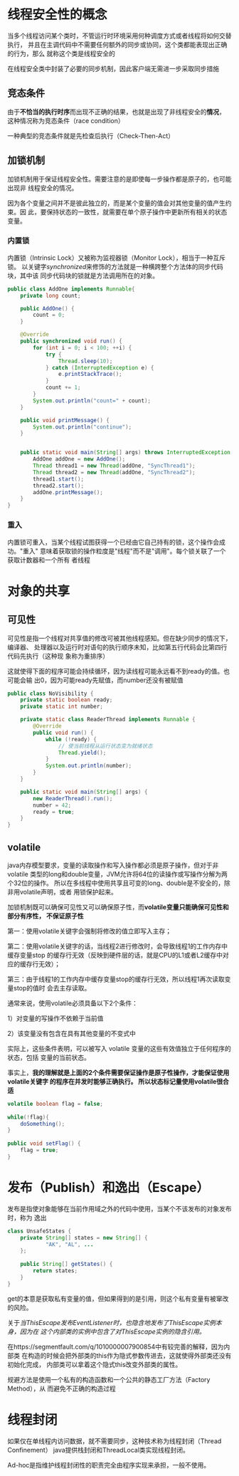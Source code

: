 # 线程安全性的概念

当多个线程访问某个类时，不管运行时环境采用何种调度方式或者线程将如何交替执行，
并且在主调代码中不需要任何额外的同步或协同，这个类都能表现出正确的行为，那么
就称这个类是线程安全的

在线程安全类中封装了必要的同步机制，因此客户端无需进一步采取同步措施

## 竞态条件

由于**不恰当的执行时序**而出现不正确的结果，也就是出现了非线程安全的**情况**，
这种情况称为竞态条件（race condition）

一种典型的竞态条件就是先检查后执行（Check-Then-Act）

## 加锁机制

加锁机制用于保证线程安全性。需要注意的是即使每一步操作都是原子的，也可能出现非
线程安全的情况。

因为各个变量之间并不是彼此独立的，而是某个变量的值会对其他变量的值产生约束。因
此，要保持状态的一致性，就需要在单个原子操作中更新所有相关的状态变量。

### 内置锁

内置锁（Intrinsic Lock）又被称为监视器锁（Monitor Lock），相当于一种互斥锁。
以关键字*synchronized*来修饰的方法就是一种横跨整个方法体的同步代码块，其中该
同步代码块的锁就是方法调用所在的对象。

```java
public class AddOne implements Runnable{
    private long count;

    public AddOne() {
        count = 0;
    }

    @Override
    public synchronized void run() {
        for (int i = 0; i < 100; ++i) {
            try {
                Thread.sleep(10);
            } catch (InterruptedException e) {
                e.printStackTrace();
            }
            count += 1;
        }
        System.out.println("count=" + count);
    }

    public void printMessage() {
        System.out.println("continue");
    }


    public static void main(String[] args) throws InterruptedException {
        AddOne addOne = new AddOne();
        Thread thread1 = new Thread(addOne, "SyncThread1");
        Thread thread2 = new Thread(addOne, "SyncThread2");
        thread1.start();
        thread2.start();
        addOne.printMessage();
    }
}
```

### 重入

内置锁可重入，当某个线程试图获得一个已经由它自己持有的锁，这个操作会成功。"重入"
意味着获取锁的操作粒度是"线程"而不是"调用"。每个锁关联了一个获取计数器和一个所有
者线程

# 对象的共享

## 可见性

可见性是指一个线程对共享值的修改可被其他线程感知。但在缺少同步的情况下，编译器、
处理器以及运行时对语句的执行顺序未知，比如第五行代码会比第四行代码先执行（这种现
象称为重排序）

这就使得下面的程序可能会持续循环，因为读线程可能永远看不到ready的值。也可能会输
出0，因为可能ready先赋值，而number还没有被赋值

```java
public class NoVisibility {
    private static boolean ready;
    private static int number;

    private static class ReaderThread implements Runnable {
        @Override
        public void run() {
            while (!ready) {
                // 使当前线程从运行状态变为就绪状态
                Thread.yield();
            }
            System.out.println(number);
        }
    }

    public static void main(String[] args) {
        new ReaderThread().run();
        number = 42;
        ready = true;
    }
}
```

## volatile

java内存模型要求，变量的读取操作和写入操作都必须是原子操作，但对于非volatile
类型的long和double变量，JVM允许将64位的读操作或写操作分解为两个32位的操作。
所以在多线程中使用共享且可变的long、double是不安全的，除非用volatile声明，或者
用锁保护起来。

加锁机制既可以确保可见性又可以确保原子性，而**volatile变量只能确保可见性和部分有序性，
不保证原子性**

第一：使用volatile关键字会强制将修改的值立即写入主存；

第二：使用volatile关键字的话，当线程2进行修改时，会导致线程1的工作内存中缓存变量stop
的缓存行无效（反映到硬件层的话，就是CPU的L1或者L2缓存中对应的缓存行无效）；

第三：由于线程1的工作内存中缓存变量stop的缓存行无效，所以线程1再次读取变量stop的值时
会去主存读取。

通常来说，使用volatile必须具备以下2个条件：

1）对变量的写操作不依赖于当前值

2）该变量没有包含在具有其他变量的不变式中

实际上，这些条件表明，可以被写入 volatile 变量的这些有效值独立于任何程序的状态，包括
变量的当前状态。

事实上，**我的理解就是上面的2个条件需要保证操作是原子性操作，才能保证使用volatile关键字
的程序在并发时能够正确执行。 所以状态标记量使用volatile很合适**

```java
volatile boolean flag = false;
 
while(!flag){
    doSomething();
}
 
public void setFlag() {
    flag = true;
}
```

# 发布（Publish）和逸出（Escape）

发布是指使对象能够在当前作用域之外的代码中使用，当某个不该发布的对象发布时，称为
逸出

```java
class UnsafeStates {
    private String[] states = new String[] {
            "AK", "AL", ...
    };
    
    public String[] getStates() {
        return states;
    }
}
```

get的本意是获取私有变量的值，但如果得到的是引用，则这个私有变量有被窜改的风险。

关于*当ThisEscape发布EventListener时，也隐含地发布了ThisEscape实例本身，因为在
这个内部类的实例中包含了对ThisEscape实例的隐含引用。*

在https://segmentfault.com/q/1010000007900854中有较完善的解释，因为内部类
在构造的时候会把外部类的this作为隐式参数传进去，这就使得外部类还没有初始化完成，
内部类可以拿着这个隐式this改变外部类的属性。

规避方法是使用一个私有的构造函数和一个公共的静态工厂方法（Factory Method），从
而避免不正确的构造过程

# 线程封闭

如果仅在单线程内访问数据，就不需要同步，这种技术称为线程封闭（Thread Confinement）
java提供栈封闭和ThreadLocal类实现线程封闭。

Ad-hoc是指维护线程封闭性的职责完全由程序实现来承担，一般不使用。
